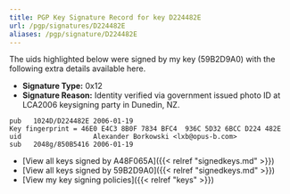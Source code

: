 ```yaml
---
title: PGP Key Signature Record for key D224482E
url: /pgp/signatures/D224482E
aliases: /pgp/signature/D224482E
---
```



The uids highlighted below were signed by my key (59B2D9A0) with
 the following extra details available
here.

 * **Signature Type:** 0x12
 * **Signature Reason:** Identity verified via government issued photo ID at LCA2006 keysigning party in Dunedin, NZ.

```text {hl_lines=[3]}
pub   1024D/D224482E 2006-01-19
Key fingerprint = 46E0 E4C3 8B0F 7834 BFC4  936C 5D32 6BCC D224 482E
uid                  Alexander Borkowski <lxb@opus-b.com>
sub   2048g/850B5416 2006-01-19
```

  * [View all keys signed by A48F065A]({{< relref "signedkeys.md" >}})
  * [View all keys signed by 59B2D9A0]({{< relref "signedkeys.md" >}})
  * [View my key signing policies]({{< relref "keys" >}})